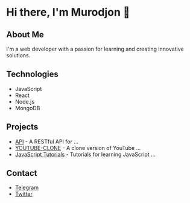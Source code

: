 # Hi there, I'm Murodjon 👋

## About Me
I'm a web developer with a passion for learning and creating innovative solutions.

## Technologies
- JavaScript
- React
- Node.js
- MongoDB

## Projects
- [API](link) - A RESTful API for ...
- [YOUTUBE-CLONE](link) - A clone version of YouTube ...
- [JavaScript Tutorials](link) - Tutorials for learning JavaScript ...

## Contact
- [Telegram](https://t.me/omonjonov_m)
- [Twitter](https://twitter.com/omonjonovm)

